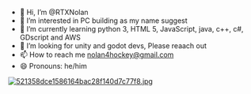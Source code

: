 - 👋 Hi, I’m @RTXNolan
- 👀 I’m interested in PC building as my name suggest
- 🌱 I’m currently learning python 3, HTML 5, JavaScript, java, c++, c#, GDscript and AWS
- 💞️ I’m looking for unity and godot devs, Please reaach out
- 📫 How to reach me nolan4hockey@gmail.com
- 😄 Pronouns: he/him

[![521358dce1586164bac28f140d7c77f8.jpg](https://i.postimg.cc/5yynyPY9/521358dce1586164bac28f140d7c77f8.jpg)](https://postimg.cc/H8GQP99F)

<!---
RTXNolan/RTXNolan is a ✨ special ✨ repository because its `README.md` (this file) appears on your GitHub profile.
You can click the Preview link to take a look at your changes.
--->
